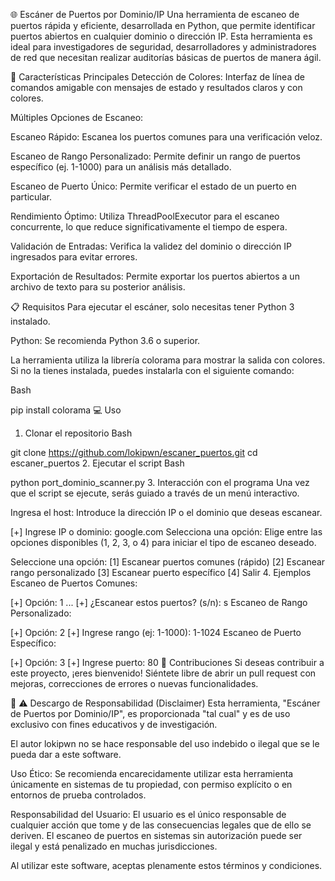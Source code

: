🌐 Escáner de Puertos por Dominio/IP
Una herramienta de escaneo de puertos rápida y eficiente, desarrollada en Python, que permite identificar puertos abiertos en cualquier dominio o dirección IP. Esta herramienta es ideal para investigadores de seguridad, desarrolladores y administradores de red que necesitan realizar auditorías básicas de puertos de manera ágil.

🚀 Características Principales
Detección de Colores: Interfaz de línea de comandos amigable con mensajes de estado y resultados claros y con colores.

Múltiples Opciones de Escaneo:

Escaneo Rápido: Escanea los puertos comunes para una verificación veloz.

Escaneo de Rango Personalizado: Permite definir un rango de puertos específico (ej. 1-1000) para un análisis más detallado.

Escaneo de Puerto Único: Permite verificar el estado de un puerto en particular.

Rendimiento Óptimo: Utiliza ThreadPoolExecutor para el escaneo concurrente, lo que reduce significativamente el tiempo de espera.

Validación de Entradas: Verifica la validez del dominio o dirección IP ingresados para evitar errores.

Exportación de Resultados: Permite exportar los puertos abiertos a un archivo de texto para su posterior análisis.

📋 Requisitos
Para ejecutar el escáner, solo necesitas tener Python 3 instalado.

Python: Se recomienda Python 3.6 o superior.

La herramienta utiliza la librería colorama para mostrar la salida con colores. Si no la tienes instalada, puedes instalarla con el siguiente comando:

Bash

pip install colorama
💻 Uso
1. Clonar el repositorio
Bash

git clone https://github.com/lokipwn/escaner_puertos.git
cd escaner_puertos
2. Ejecutar el script
Bash

python port_dominio_scanner.py
3. Interacción con el programa
Una vez que el script se ejecute, serás guiado a través de un menú interactivo.

Ingresa el host: Introduce la dirección IP o el dominio que deseas escanear.

[+] Ingrese IP o dominio: google.com
Selecciona una opción: Elige entre las opciones disponibles (1, 2, 3, o 4) para iniciar el tipo de escaneo deseado.

Seleccione una opción:
[1] Escanear puertos comunes (rápido)
[2] Escanear rango personalizado
[3] Escanear puerto específico
[4] Salir
4. Ejemplos
Escaneo de Puertos Comunes:

[+] Opción: 1
...
[+] ¿Escanear estos puertos? (s/n): s
Escaneo de Rango Personalizado:

[+] Opción: 2
[+] Ingrese rango (ej: 1-1000): 1-1024
Escaneo de Puerto Específico:

[+] Opción: 3
[+] Ingrese puerto: 80
🤝 Contribuciones
Si deseas contribuir a este proyecto, ¡eres bienvenido! Siéntete libre de abrir un pull request con mejoras, correcciones de errores o nuevas funcionalidades.

📃 ⚠️ Descargo de Responsabilidad (Disclaimer)
Esta herramienta, "Escáner de Puertos por Dominio/IP", es proporcionada "tal cual" y es de uso exclusivo con fines educativos y de investigación.

El autor lokipwn no se hace responsable del uso indebido o ilegal que se le pueda dar a este software.

Uso Ético: Se recomienda encarecidamente utilizar esta herramienta únicamente en sistemas de tu propiedad, con permiso explícito o en entornos de prueba controlados.

Responsabilidad del Usuario: El usuario es el único responsable de cualquier acción que tome y de las consecuencias legales que de ello se deriven. El escaneo de puertos en sistemas sin autorización puede ser ilegal y está penalizado en muchas jurisdicciones.

Al utilizar este software, aceptas plenamente estos términos y condiciones.
